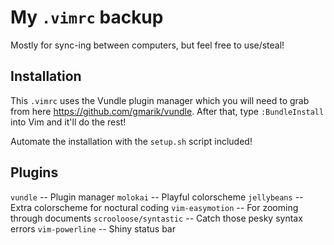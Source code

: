 # My `.vimrc` backup
Mostly for sync-ing between computers, but feel free to use/steal!

## Installation
This `.vimrc` uses the Vundle plugin manager which you will need to grab from here https://github.com/gmarik/vundle. After that, type `:BundleInstall` into Vim and it'll do the rest!

Automate the installation with the `setup.sh` script included!

## Plugins
`vundle` -- Plugin manager
`molokai` -- Playful colorscheme
`jellybeans` -- Extra colorscheme for noctural coding
`vim-easymotion` -- For zooming through documents
`scrooloose/syntastic` -- Catch those pesky syntax errors
`vim-powerline` -- Shiny status bar
